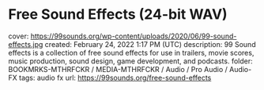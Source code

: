 # Free Sound Effects (24-bit WAV)

cover: https://99sounds.org/wp-content/uploads/2020/06/99-sound-effects.jpg
created: February 24, 2022 1:17 PM (UTC)
description: 99 Sound effects is a collection of free sound effects for use in trailers, movie scores, music production, sound design, game development, and podcasts.
folder: BOOKMRKS-MTHRFCKR / MEDIA-MTHRFCKR / Audio / Pro Audio / Audio-FX
tags: audio fx
url: https://99sounds.org/free-sound-effects